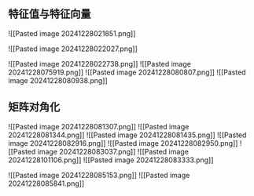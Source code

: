 ## 特征值与特征向量
![[Pasted image 20241228021851.png]]

![[Pasted image 20241228022027.png]]

![[Pasted image 20241228022738.png]]
![[Pasted image 20241228075919.png]]
![[Pasted image 20241228080807.png]]
![[Pasted image 20241228080938.png]]
## 矩阵对角化
![[Pasted image 20241228081307.png]]
![[Pasted image 20241228081344.png]]
![[Pasted image 20241228081435.png]]
![[Pasted image 20241228082916.png]]
![[Pasted image 20241228082950.png]]
![[Pasted image 20241228083037.png]]
![[Pasted image 20241228101106.png]]
![[Pasted image 20241228083333.png]]

![[Pasted image 20241228085153.png]]
![[Pasted image 20241228085841.png]]
